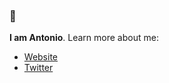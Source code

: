 ### 👋 

**I am Antonio**. Learn more about me:
- [Website](https://astoilkov.com)
- [Twitter](https://twitter.com/antoniostoilkov)